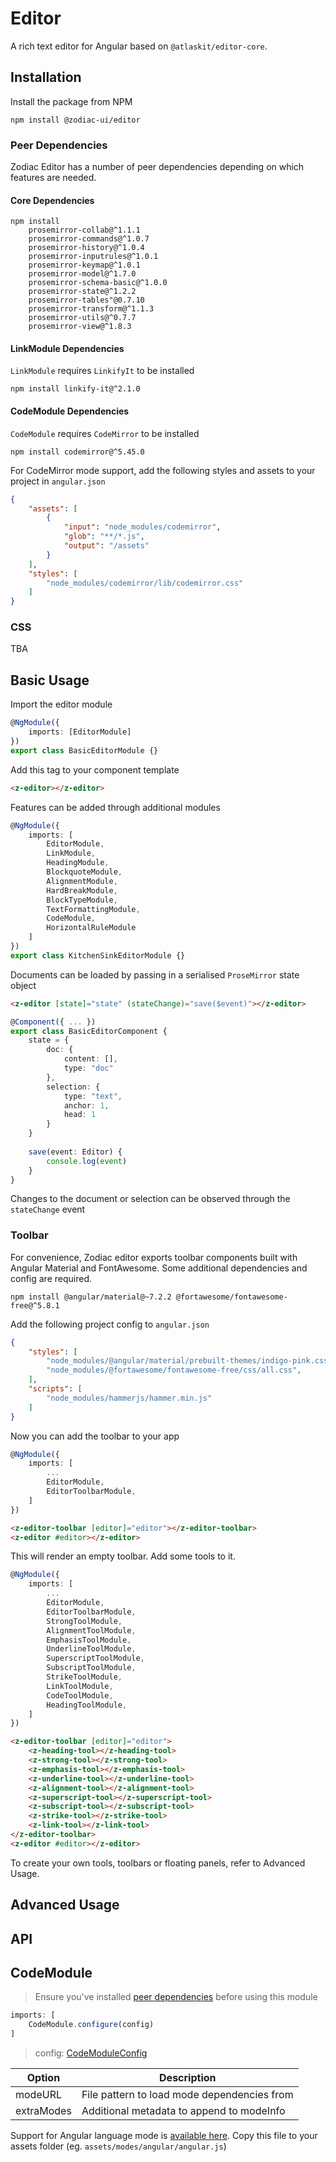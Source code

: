 # Editor

A rich text editor for Angular based on `@atlaskit/editor-core`.

## Installation

Install the package from NPM

```
npm install @zodiac-ui/editor
```

### Peer Dependencies

Zodiac Editor has a number of peer dependencies depending on which features are needed.

#### Core Dependencies

```
npm install 
    prosemirror-collab@^1.1.1
    prosemirror-commands@^1.0.7
    prosemirror-history@^1.0.4
    prosemirror-inputrules@^1.0.1
    prosemirror-keymap@^1.0.1
    prosemirror-model@^1.7.0
    prosemirror-schema-basic@^1.0.0
    prosemirror-state@^1.2.2
    prosemirror-tables"@0.7.10
    prosemirror-transform@^1.1.3
    prosemirror-utils@^0.7.7
    prosemirror-view@^1.8.3
```

#### LinkModule Dependencies

`LinkModule` requires `LinkifyIt` to be installed

```
npm install linkify-it@^2.1.0
```

#### CodeModule Dependencies

`CodeModule` requires `CodeMirror` to be installed

```
npm install codemirror@^5.45.0
```

For CodeMirror mode support, add the following styles and assets to your project in `angular.json`

```json
{
    "assets": [
        {
            "input": "node_modules/codemirror",
            "glob": "**/*.js",
            "output": "/assets"
        }
    ],
    "styles": [
        "node_modules/codemirror/lib/codemirror.css"
    ]
}
```

### CSS

TBA

## Basic Usage

Import the editor module

```ts
@NgModule({
    imports: [EditorModule]
})
export class BasicEditorModule {}
```

Add this tag to your component template

```html
<z-editor></z-editor>
```

Features can be added through additional modules

```ts
@NgModule({
    imports: [
        EditorModule,
        LinkModule,
        HeadingModule,
        BlockquoteModule,
        AlignmentModule,
        HardBreakModule,
        BlockTypeModule,
        TextFormattingModule,
        CodeModule,
        HorizontalRuleModule
    ]
})
export class KitchenSinkEditorModule {}
```

Documents can be loaded by passing in a serialised `ProseMirror` state object

```html
<z-editor [state]="state" (stateChange)="save($event)"></z-editor>
```
```ts
@Component({ ... })
export class BasicEditorComponent {
    state = {
        doc: {
            content: [],
            type: "doc"
        },
        selection: {
            type: "text",
            anchor: 1, 
            head: 1
        }
    }
    
    save(event: Editor) {
        console.log(event)
    }
}
```

Changes to the document or selection can be observed through the `stateChange` event

### Toolbar

For convenience, Zodiac editor exports toolbar components built with Angular Material and FontAwesome. Some additional
dependencies and config are required.

```
npm install @angular/material@~7.2.2 @fortawesome/fontawesome-free@^5.8.1
```

Add the following project config to `angular.json`

```json
{
    "styles": [
        "node_modules/@angular/material/prebuilt-themes/indigo-pink.css", // or another theme
        "node_modules/@fortawesome/fontawesome-free/css/all.css",
    ],
    "scripts": [
        "node_modules/hammerjs/hammer.min.js"
    ]
}
```

Now you can add the toolbar to your app

```ts
@NgModule({
    imports: [
        ...
        EditorModule,
        EditorToolbarModule,
    ]
})
```
```html
<z-editor-toolbar [editor]="editor"></z-editor-toolbar>
<z-editor #editor></z-editor>

```

This will render an empty toolbar. Add some tools to it.

```ts
@NgModule({
    imports: [
        ...
        EditorModule,
        EditorToolbarModule,
        StrongToolModule,
        AlignmentToolModule,
        EmphasisToolModule,
        UnderlineToolModule,
        SuperscriptToolModule,
        SubscriptToolModule,
        StrikeToolModule,
        LinkToolModule,
        CodeToolModule,
        HeadingToolModule,
    ]
})
```
```html
<z-editor-toolbar [editor]="editor">
    <z-heading-tool></z-heading-tool>
    <z-strong-tool></z-strong-tool>
    <z-emphasis-tool></z-emphasis-tool>
    <z-underline-tool></z-underline-tool>
    <z-alignment-tool></z-alignment-tool>
    <z-superscript-tool></z-superscript-tool>
    <z-subscript-tool></z-subscript-tool>
    <z-strike-tool></z-strike-tool>
    <z-link-tool></z-link-tool>
</z-editor-toolbar>
<z-editor #editor></z-editor>
```

To create your own tools, toolbars or floating panels, refer to Advanced Usage.

## Advanced Usage



## API


## CodeModule

> Ensure you've installed [peer dependencies](#codemodule-dependencies) before using this module

```ts
imports: [
    CodeModule.configure(config)
]
```

> config: [CodeModuleConfig](/libs/editor/src/plugins/code/interfaces.ts)

| Option | Description | 
|---|---|
| modeURL | File pattern to load mode dependencies from
| extraModes | Additional metadata to append to modeInfo


Support for Angular language mode is [available here](/libs/editor/src/plugins/code/mode/angular.js). Copy this file to
your assets folder (eg. `assets/modes/angular/angular.js`)
